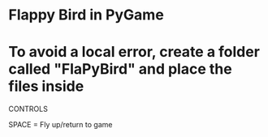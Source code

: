 # Flappy Bird in PyGame
# To avoid a local error, create a folder called "FlaPyBird" and place the files inside

CONTROLS

SPACE = Fly up/return to game
